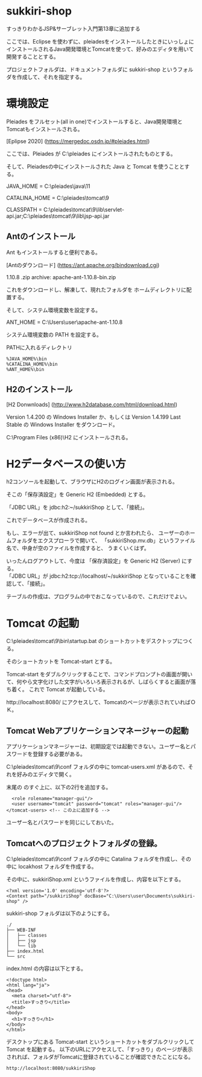 # sukkiri-shop
すっきりわかるJSP&amp;サーブレット入門第13章に追加する

ここでは、Eclipse を使わずに、pleiadesをインストールしたときにいっしょにインストールされるJava開発環境とTomcatを使って、好みのエディタを用いて開発することとする。

プロジェクトフォルダは、ドキュメントフォルダに sukkiri-shop というフォルダを作成して、それを指定する。

# 環境設定

Pleiades をフルセット(all in one)でインストールすると、Java開発環境とTomcatもインストールされる。

[Eplipse 2020] (https://mergedoc.osdn.jp/#pleiades.html)

ここでは、Pleiades が C:\pleiades にインストールされたものとする。

そして、Pleiadesの中にインストールされた Java と Tomcat を使うこととする。

JAVA_HOME = C:\pleiades\java\11

CATALINA_HOME = C:\pleiades\tomcat\9

CLASSPATH = C:\pleiades\tomcat\9\lib\servlet-api.jar;C:\pleiades\tomcat\9\lib\jsp-api.jar

## Antのインストール

Ant もインストールすると便利である。

[Antのダウンロード] (https://ant.apache.org/bindownload.cgi)

1.10.8 .zip archive: apache-ant-1.10.8-bin.zip 

これをダウンロードし、解凍して、現れたフォルダを ホームディレクトリに配置する。

そして、システム環境変数を設定する。

ANT_HOME = C:\Users\user\apache-ant-1.10.8

システム環境変数の PATH を設定する。

PATHに入れるディレクトリ
```
%JAVA_HOME%\bin
%CATALINA_HOME%\bin
%ANT_HOME%\bin
```

## H2のインストール

[H2 Donwnloads] (http://www.h2database.com/html/download.html)

Version 1.4.200 の Windows Installer か、もしくは
Version 1.4.199 Last Stable の Windows Installer をダウンロード。

C:\Program Files (x86)\H2 にインストールされる。

# H2データベースの使い方

h2コンソールを起動して、ブラウザにH2のログイン画面が表示される。

そこの「保存済設定」を Generic H2 (Embedded) とする。

「JDBC URL」を jdbc:h2:~/sukkiriShop として、「接続」。

これでデータベースが作成される。

もし、エラーが出て、sukkiriShop not found とか言われたら、
ユーザーのホームフォルダをエクスプローラで開いて、
「sukkiriShop.mv.db」というファイル名で、中身が空のファイルを作成すると、
うまくいくはず。

いったんログアウトして、今度は
「保存済設定」を Generic H2 (Server) にする。  
「JDBC URL」が jdbc:h2:tcp://localhost/~/sukkiriShop
となっていることを確認して、「接続」。

テーブルの作成は、プログラムの中でおこなっているので、これだけでよい。


# Tomcat の起動

C:\pleiades\tomcat\9\bin\startup.bat のショートカットをデスクトップにつくる。

そのショートカットを Tomcat-start とする。

Tomcat-start をダブルクリックすることで、コマンドプロンプトの画面が開いて、何やら文字化けした文字がいろいろ表示されるが、しばらくすると画面が落ち着く。
これで Tomcat が起動している。

http://localhost:8080/ にアクセスして、Tomcatのページが表示されていればＯＫ。

## Tomcat Webアプリケーションマネージャーの起動

アプリケーションマネージャーは、初期設定では起動できない。ユーザー名とパスワードを登録する必要がある。

C:\pleiades\tomcat\9\conf フォルダの中に tomcat-users.xml があるので、それを好みのエディタで開く。

末尾の </tomcat-users> のすぐ上に、以下の2行を追加する。
```
  <role rolename="manager-gui"/>
  <user username="tomcat" password="tomcat" roles="manager-gui"/>
</tomcat-users> <!-- この上に追加する -->
```

ユーザー名とパスワードを同じにしておいた。

## Tomcatへのプロジェクトフォルダの登録。

C:\pleiades\tomcat\9\conf フォルダの中に Catalina フォルダを作成し、その中に locakhost フォルダを作成する。

その中に、sukkiriShop.xml というファイルを作成し、内容を以下とする。

```
<?xml version='1.0' encoding='utf-8'?>
<Context path="/sukkiriShop" docBase="C:\Users\user\Documents\sukkiri-shop" />
```

sukkiri-shop フォルダは以下のようにする。

```
./
├── WEB-INF
│   ├── classes
│   ├── jsp
│   └── lib
├── index.html
└── src
```

index.html の内容は以下とする。

```
<!doctype html>
<html lang="ja">
<head>
  <meta charset="utf-8">
  <title>すっきり</title>
</head>
<body>
  <h1>すっきり</h1>
</body>
</html>
```

デスクトップにある Tomcat-start というショートカットをダブルクリックして Tomcat を起動する。
以下のURLにアクセスして、「すっきり」のページが表示されれば、フォルダがTomcatに登録されていることが確認できたことになる。

```http://localhost:8080/sukkiriShop```


